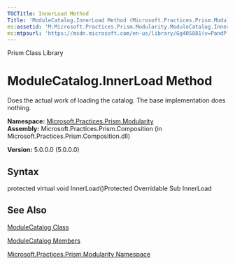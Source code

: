 ```yaml
---
TOCTitle: InnerLoad Method
Title: 'ModuleCatalog.InnerLoad Method (Microsoft.Practices.Prism.Modularity)'
ms:assetid: 'M:Microsoft.Practices.Prism.Modularity.ModuleCatalog.InnerLoad'
ms:mtpsurl: 'https://msdn.microsoft.com/en-us/library/Gg405881(v=PandP.50)'
---
```


Prism Class Library

ModuleCatalog.InnerLoad Method
==================================

Does the actual work of loading the catalog. The base implementation does nothing.

**Namespace:** [Microsoft.Practices.Prism.Modularity](https://msdn.microsoft.com/library/microsoft.practices.prism.modularity)
**Assembly:** Microsoft.Practices.Prism.Composition (in Microsoft.Practices.Prism.Composition.dll)

**Version:** 5.0.0.0 (5.0.0.0)

## Syntax


protected virtual void InnerLoad()Protected Overridable Sub InnerLoad

See Also
--------


[ModuleCatalog Class](https://msdn.microsoft.com/library/microsoft.practices.prism.modularity.modulecatalog)

[ModuleCatalog Members](https://msdn.microsoft.com/allmembers.t:microsoft.practices.prism.modularity.modulecatalog)

[Microsoft.Practices.Prism.Modularity Namespace](https://msdn.microsoft.com/library/microsoft.practices.prism.modularity)
